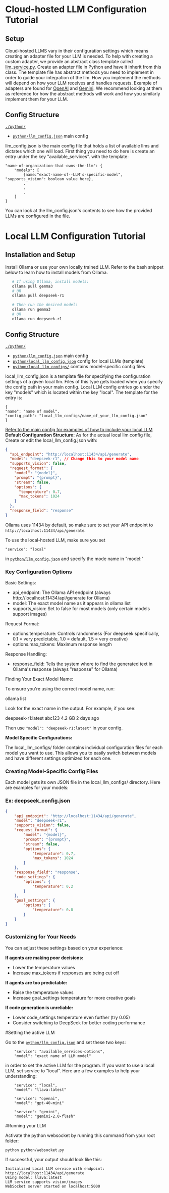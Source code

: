# Cloud-hosted LLM Configuration Tutorial

## Setup
Cloud-hosted LLMS vary in their configuration settings which means creating an adapter file for your LLM is needed.
To help with creating a custom adapter, we provide an abstract class template called [llm_service.py](./python/llm_service.py).
Create an adapter file in Python and have it inherit from this class. The template file has abstract methods you need to implement in order to guide your integration of the llm. How you implement the methods will depend on how your LLM receives and handles requests. Example of adapters are found for [OpenAI](./python/api_adapters/openai_service_adapter.py) and [Gemini](./python/api_adapters/gemini_service_adapter.py). We recommend looking at them as reference for how the abstract methods will work and how you similarly implement them for your LLM.


## Config Structure

[`./python/`](.\python)

- [`python/llm_config.json`](.\python\llm_config.json) main config

llm_config.json is the main config file that holds a list of available llms and dictates which one will load.
First thing you need to do here is create an entry under the key "available_services". 
with the template:
```
"name-of-organization-that-owns-the-llm": {
	"models": [
		{name:"exact-name-of--LLM's-specific-model", "supports_vision": boolean value here},
		.
		.
		.
	]
}

```
You can look at the llm_config.json's contents to see how the provided LLMs are configured in the file.

# Local LLM Configuration Tutorial

## Installation and Setup
Install Ollama or use your own locally trained LLM. Refer to the bash snippet below to learn how to install models from Ollama.
```bash
   # If using Ollama, install models:
   ollama pull gemma3
   # OR
   ollama pull deepseek-r1

   # Then run the desired model:
   ollama run gemma3
   # OR
   ollama run deepseek-r1
 ```

## Config Structure

[`./python/`](.\python)

- [`python/llm_config.json`](.\python\llm_config.json) main config
- [`python/local_llm_config.json`](.\python\local_llm_config.json) config for local LLMs (template)
- [`python/local_llm_configs/`](.\python\local_llm_configs) contains model-specific config files

local_llm_config.json is a template file for specifying the configuration settings of a given local llm.
Files of this type gets loaded when you specify the config path in your main config.
Local LLM config entries go under the key "models" which is located within the key "local".
The template for the entry is:
```
{
"name": "name of model",
"config_path": "local_llm_configs/name_of_your_llm_config.json"
}
```
[Refer to the main config for examples of how to include your local LLM ](https://github.com/UCD-193AB-ws24/Minecapstone/blob/2f82e8ab2778d49bc4c736b71f3b9fdb67aad331/python/llm_config.json#L19)
**Default Configuration Structure:**
As for the actual local llm config file,
Create or edit the local_llm_config.json with:  
```json
{
  "api_endpoint": "http://localhost:11434/api/generate",
  "model": "deepseek-r1", // Change this to your model name
  "supports_vision": false,
  "request_format": {
    "model": "{model}",
    "prompt": "{prompt}",
    "stream": false,
    "options": {
      "temperature": 0.7,
      "max_tokens": 1024
    }
  },
  "response_field": "response"
}
```
Ollama uses 11434 by default, so make sure to set your API endpoint to `http://localhost:11434/api/generate`. 

To use the local-hosted LLM, make sure you set 
```
"service": "local"
```
in [`python/llm_config.json`](.\python\llm_config.json)
and specify the mode name in "model:"


### **Key Configuration Options**

Basic Settings:

- api_endpoint: The Ollama API endpoint (always http://localhost:11434/api/generate for Ollama)
- model: The exact model name as it appears in ollama list
- supports_vision: Set to false for most models (only certain models support images)

Request Format:

- options.temperature: Controls randomness (For deepseek specifically, 0.1 \= very predictable, 1.0 \= default, 1.5 \= very creative)
- options.max_tokens: Maximum response length

Response Handling:

- response_field: Tells the system where to find the generated text in Ollama's response (always "response" for Ollama)

Finding Your Exact Model Name:

To ensure you're using the correct model name, run:

ollama list

Look for the exact name in the output. For example, if you see:

deepseek-r1:latest abc123 4.2 GB 2 days ago

Then use `"model": "deepseek-r1:latest"` in your config.

**Model Specific Configurations:**

The local_llm_configs/ folder contains individual configuration files for each model you want to use. This allows you to easily switch between models and have different settings optimized for each one.

### **Creating Model-Specific Config Files**

Each model gets its own JSON file in the local_llm_configs/ directory. Here are examples for your models:

### **Ex: deepseek_config.json**

```json
{
	"api_endpoint": "http://localhost:11434/api/generate",
	"model": "deepseek-r1",
	"supports_vision": false,
	"request_format": {
		"model": "{model}",
		"prompt": "{prompt}",
		"stream": false,
		"options": {
			"temperature": 0.7,
			"max_tokens": 1024
		}
	},
	"response_field": "response",
	"code_settings": {
		"options": {
			"temperature": 0.2
		}
	},
	"goal_settings": {
		"options": {
			"temperature": 0.8
		}
	}
}
```

### **Customizing for Your Needs**

You can adjust these settings based on your experience:

**If agents are making poor decisions:**

- Lower the temperature values
- Increase max_tokens if responses are being cut off

**If agents are too predictable:**

- Raise the temperature values
- Increase goal_settings temperature for more creative goals

**If code generation is unreliable:**

- Lower code_settings temperature even further (try 0.05)
- Consider switching to DeepSeek for better coding performance

#Setting the active LLM

Go to the [`python/llm_config.json`](.\python\llm_config.json) and set these two keys:
```
	"service": "available_services-options",
	"model": "exact name of LLM model"
```
in order to set the active LLM for the program. If you want to use a local LLM, set service to "local".
Here are a few examples to help your understanding:
```
	"service": "local",
	"model": "llava:latest"

	"service": "openai",
	"model": "gpt-40-mini"

	"service": "gemini",
	"model": "gemini-2.0-flash"
```

#Running your LLM

Activate the python websocket by running this command from your root folder:
```
python python/websocket.py
```
If successful, your output should look like this:
```
Initialized Local LLM service with endpoint: http://localhost:11434/api/generate
Using model: llava:latest
LLM service supports vision/images
WebSocket server started on localhost:5000
```


